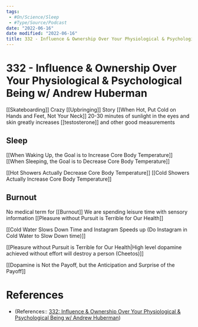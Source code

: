 ```yaml
---
tags:
 - #On/Science/Sleep
 - #Type/Source/Podcast
date: "2022-06-16"
date modified: "2022-06-16"
title: 332 - Influence & Ownership Over Your Physiological & Psychological Being w/ Andrew Huberman
---
```


# 332 - Influence & Ownership Over Your Physiological & Psychological Being w/ Andrew Huberman
[[Skateboarding]]
Crazy [[Upbringing]] Story
[[When Hot, Put Cold on Hands and Feet, Not Your Neck]]
20-30 minutes of sunlight in the eyes and skin greatly increases [[testosterone]] and other good measurements

## Sleep
[[When Waking Up, the Goal is to Increase Core Body Temperature]]
[[When Sleeping, the Goal is to Decrease Core Body Temperature]]

[[Hot Showers Actually Decrease Core Body Temperature]]
[[Cold Showers Actually Increase Core Body Temperature]]

## Burnout
No medical term for [[Burnout]]
We are spending leisure time with sensory information
[[Pleasure without Pursuit is Terrible for Our Health]]

[[Cold Water Slows Down Time and Instagram Speeds up (Do Instagram in Cold Water to Slow Down time)]]

[[Pleasure without Pursuit is Terrible for Our Health|High level dopamine achieved without effort will destroy a person (Cheetos)]]

[[Dopamine is Not the Payoff, but the Anticipation and Surprise of the Payoff]]

# References
- (References:: [332: Influence & Ownership Over Your Physiological & Psychological Being w/ Andrew Huberman](https://pca.st/36wsqgim))
